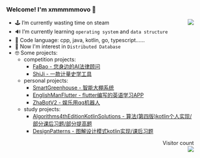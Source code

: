 ### Welcome! I'm xmmmmmovo 👋

<a href="https://github.com/xmmmmmovo">
  <img align="right" src="https://github-readme-stats.vercel.app/api?username=xmmmmmovo&show_icons=true&count_private=true&hide=issues&hide_title=true" />
</a>

- 🕹 I’m currently wasting time on steam
- 🔊 I’m currently learning `operating system` and `data structure`
- 🤣 Code language: cpp, java, kotlin, go, typescript......
- 🤔 Now I'm interest in `Distributed Database`
- 🤓 Some projects: 
  - competition projects:
    - [FaBao - 您身边的AI法律顾问](https://github.com/xmmmmmovo/FaBao) 
    - [ShiJi - 一款计量史学工具](https://github.com/xmmmmmovo/ShiJi) 
  - personal projects:
    - [SmartGreenhouse - 智能大棚系统](https://github.com/xmmmmmovo/SmartGreenhouse) 
    - [EnglishManFlutter - flutter编写的英语学习APP](https://github.com/xmmmmmovo/EnglishManFlutter)
    - [ZhaBotV2 - 娱乐用qq机器人](https://github.com/xmmmmmovo/ZhaBotV2)
  - study projects:
    - [Algorithms4thEditionKotlinSolutions - 算法(第四版)kotlin个人实现/部分课后习题/部分提高题](https://github.com/xmmmmmovo/Algorithms4thEditionKotlinSolutions)
    - [DesignPatterns - 图解设计模式kotlin实现/课后习题](https://github.com/xmmmmmovo/DesignPatterns)
  <p align="right"> 
  Visitor count<br>
  <img src="https://profile-counter.glitch.me/xmmmmmovo/count.svg" />
  </p>
